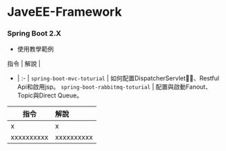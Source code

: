 # JaveEE-Framework
### Spring Boot 2.X
- 使用教學範例

指令 | 解說 |
- | :- |
`spring-boot-mvc-toturial` | 如何配置DispatcherServlet、Restful Api和啟用jsp。
`spring-boot-rabbitmq-toturial` | 配置與啟動Fanout、Topic與Direct Queue。


指令        | 解說       | 
-----------| :--------- |
         x |          x |
xxxxxxxxxx | xxxxxxxxxx |
